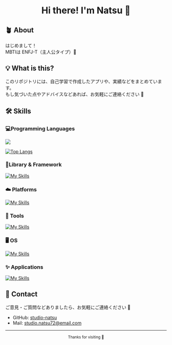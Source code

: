 <h1 align="center">Hi there! I'm Natsu 👋</h1>

## 🪴 About
はじめまして！<br>
MBTIは ENFJ-T（主人公タイプ）🌱  

## 💡 What is this?
このリポジトリには、自己学習で作成したアプリや、実績などをまとめています。  
もし気づいた点やアドバイスなどあれば、お気軽にご連絡ください 🍃

## 🛠 Skills
### 💻Programming Languages
<!-- Most Used Languages -->
![](https://skillicons.dev/icons?i=html,css,js,typescript,python)

<!-- Skill Icons -->
[![Top Langs](https://github-readme-stats.vercel.app/api/top-langs/?username=studio-natsu&layout=donut)](https://github.com/anuraghazra/github-readme-stats)

### 🧩Library & Framework
[![My Skills](https://skillicons.dev/icons?i=react)](https://skillicons.dev)

### ☁️ Platforms
[![My Skills](https://skillicons.dev/icons?i=gcp,github)](https://skillicons.dev)

### 🧰 Tools
[![My Skills](https://skillicons.dev/icons?i=nodejs,npm,nextjs)](https://skillicons.dev)

### 🖥️ OS
[![My Skills](https://skillicons.dev/icons?i=windows,linux)](https://skillicons.dev)

### ✨ Applications
[![My Skills](https://skillicons.dev/icons?i=vscode,discord)](https://skillicons.dev)

## 🤍 Contact
ご意見・ご質問などありましたら、お気軽にご連絡ください 🌸

- GitHub: [studio-natsu](https://github.com/studio-natsu)  
- Mail: studio.natsu72@email.com

---

<p align="center">
  <sub>Thanks for visiting 🌿</sub><br/>


<!--
**studio-natsu/studio-natsu** is a ✨ _special_ ✨ repository because its `README.md` (this file) appears on your GitHub profile.

Here are some ideas to get you started:

- 🔭 I’m currently working on ...
- 🌱 I’m currently learning ...
- 👯 I’m looking to collaborate on ...
- 🤔 I’m looking for help with ...
- 💬 Ask me about ...
- 📫 How to reach me: ...
- 😄 Pronouns: ...
- ⚡ Fun fact: ...
-->
